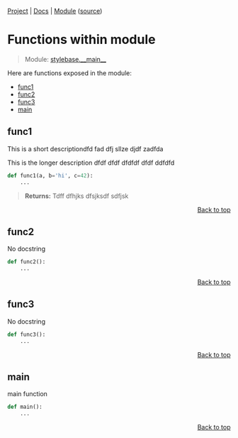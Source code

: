[Project](https://github.com/pyrustic/stylebase#readme) | [Docs](https://github.com/pyrustic/stylebase/blob/master/docs/README.md) | [Module](https://github.com/pyrustic/stylebase/blob/master/docs/modules/stylebase/__main__/README.md) ([source](https://github.com/pyrustic/stylebase/blob/master/stylebase/__main__.py))

# Functions within module
> Module: [stylebase.\_\_main\_\_](https://github.com/pyrustic/stylebase/blob/master/docs/modules/stylebase/__main__/README.md)

Here are functions exposed in the module:
- [func1](#func1)
- [func2](#func2)
- [func3](#func3)
- [main](#main)

## func1
This is a short descriptiondfd fad dfj sllze djdf zadfda

This is the longer description
dfdf dfdf dfdfdf dfdf ddfdfd

```python
def func1(a, b='hi', c=42):
    ...
```

> **Returns:** Tdff dfhjks dfsjksdf sdfjsk

<p align="right"><a href="##functions-within-module">Back to top</a></p>

## func2
No docstring

```python
def func2():
    ...
```

<p align="right"><a href="##functions-within-module">Back to top</a></p>

## func3
No docstring

```python
def func3():
    ...
```

<p align="right"><a href="##functions-within-module">Back to top</a></p>

## main
main function

```python
def main():
    ...
```

<p align="right"><a href="##functions-within-module">Back to top</a></p>
